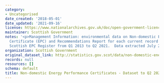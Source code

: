 ```yaml
---
category:
- Uncategorised
date_created: '2018-05-01'
date_updated: '2021-09-16'
license: https://www.nationalarchives.gov.uk/doc/open-government-licence/version/3/
maintainer: Scottish Government
notes: '<p>Management Information: environmental data on Non-domestic Energy Performance
  Certificate (EPC) and Recommendations Report for each current record held on the
  Scottish EPC Register from Q1 2013 to Q2 2021.  Data extracted July 2021.</p>'
organization: Scottish Government
original_dataset_link: http://statistics.gov.scot/data/non-domestic-energy-performance-certificates
records: null
resources: []
schema: default
title: Non-domestic Energy Performance Certificates - Dataset to Q2 2021
---
```

